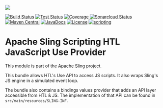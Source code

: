 [<img src="https://sling.apache.org/res/logos/sling.png"/>](https://sling.apache.org)

 [![Build Status](https://ci-builds.apache.org/job/Sling/job/modules/job/sling-org-apache-sling-scripting-sightly-js-provider/job/master/badge/icon)](https://ci-builds.apache.org/job/Sling/job/modules/job/sling-org-apache-sling-scripting-sightly-js-provider/job/master/) [![Test Status](https://img.shields.io/jenkins/tests.svg?jobUrl=https://ci-builds.apache.org/job/Sling/job/modules/job/sling-org-apache-sling-scripting-sightly-js-provider/job/master/)](https://ci-builds.apache.org/job/Sling/job/modules/job/sling-org-apache-sling-scripting-sightly-js-provider/job/master/test/?width=800&height=600) [![Coverage](https://sonarcloud.io/api/project_badges/measure?project=apache_sling-org-apache-sling-scripting-sightly-js-provider&metric=coverage)](https://sonarcloud.io/dashboard?id=apache_sling-org-apache-sling-scripting-sightly-js-provider) [![Sonarcloud Status](https://sonarcloud.io/api/project_badges/measure?project=apache_sling-org-apache-sling-scripting-sightly-js-provider&metric=alert_status)](https://sonarcloud.io/dashboard?id=apache_sling-org-apache-sling-scripting-sightly-js-provider) [![Maven Central](https://maven-badges.herokuapp.com/maven-central/org.apache.sling/org.apache.sling.scripting.sightly.js.provider/badge.svg)](https://search.maven.org/#search%7Cga%7C1%7Cg%3A%22org.apache.sling%22%20a%3A%22org.apache.sling.scripting.sightly.js.provider%22) [![JavaDocs](https://www.javadoc.io/badge/org.apache.sling/org.apache.sling.scripting.sightly.js.provider.svg)](https://www.javadoc.io/doc/org.apache.sling/org.apache.sling.scripting.sightly.js.provider) [![License](https://img.shields.io/badge/License-Apache%202.0-blue.svg)](https://www.apache.org/licenses/LICENSE-2.0) [![scripting](https://sling.apache.org/badges/group-scripting.svg)](https://github.com/apache/sling-aggregator/blob/master/docs/groups/scripting.md)

# Apache Sling Scripting HTL JavaScript Use Provider

This module is part of the [Apache Sling](https://sling.apache.org) project.

This bundle allows HTL's Use API to access JS scripts. It also wraps Sling's JS engine in a simulated event loop.

The bundle also contains a bindings values provider that adds an API layer accessible from HTL & JS. The implementation of that API can be found in `src/main/resources/SLING-INF`.
